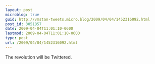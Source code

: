 ```yaml
---
layout: post
microblog: true
guid: http://vmstan-tweets.micro.blog/2009/04/04/1452316092.html
post_id: 3051857
date: 2009-04-04T11:01:10-0600
lastmod: 2009-04-04T11:01:10-0600
type: post
url: /2009/04/04/1452316092.html
---
```

The revolution will be Twittered.
